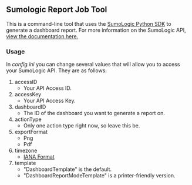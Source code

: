 ## Sumologic Report Job Tool

This is a command-line tool that uses the [SumoLogic Python SDK](https://github.com/SumoLogic/sumologic-python-sdk) to generate a dashboard report. For more information on the SumoLogic API, [view the documentation here.](https://api.us2.sumologic.com/docs/#section/Getting-Started)

### Usage

In *config.ini* you can change several values that will allow you to access your SumoLogic API. They are as follows:

1. accessID
	* Your API Access ID.
2. accessKey
	* Your API Access Key.
3. dashboardID
	* The ID of the dashboard you want to generate a report on.
4. actionType
	* Only one action type right now, so leave this be.
5. exportFormat
	* Png
	* Pdf
6. timezone
	* [IANA Format](https://en.wikipedia.org/wiki/List_of_tz_database_time_zones#List)
7. template
	* "DashboardTemplate" is the default.
	* "DashboardReportModeTemplate" is a printer-friendly version.
